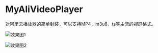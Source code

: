 # MyAliVideoPlayer
对阿里云播放器的简单封装，可以支持MP4，m3u8，ts等主流的视屏格式。


![效果图1](https://github.com/stormdzh/MyAliVideoPlayer/blob/master/pre/pre0.png)

![效果图2](https://github.com/stormdzh/MyAliVideoPlayer/blob/master/pre/pre1.png)
